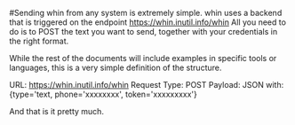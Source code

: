 #Sending whin from any system is extremely simple.
whin uses a backend that is triggered on the endpoint https://whin.inutil.info/whin
All you need to do is to POST the text you want to send, together with your credentials in the right format.

While the rest of the documents will include examples in specific tools  or languages, this is a very simple definition of the structure.

URL: https://whin.inutil.info/whin
Request Type: POST
Payload: JSON with: {type='text, phone='xxxxxxxx', token='xxxxxxxxx'}

And that is it pretty much. 
